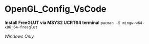 # OpenGL_Config_VsCode


**Install FreeGLUT via MSYS2 UCRT64 terminal**
`pacman -S mingw-w64-x86_64-freeglut`

*Windows Only*
